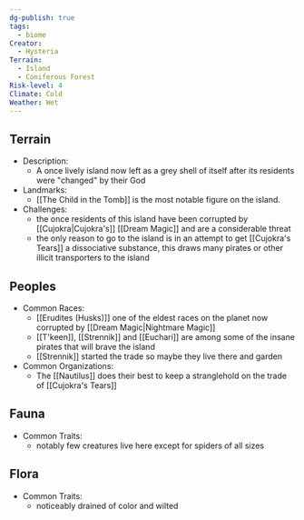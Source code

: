 ```yaml
---
dg-publish: true
tags:
  - biome
Creator:
  - Hysteria
Terrain:
  - Island
  - Coniferous Forest
Risk-level: 4
Climate: Cold
Weather: Wet
---
```

## Terrain
- Description:
	-  A once lively island now left as a grey shell of itself after its residents were "changed" by their God
- Landmarks:
	- [[The Child in the Tomb]] is the most notable figure on the island.
- Challenges:
	- the once residents of this island have been corrupted by [[Cujokra|Cujokra's]] [[Dream Magic]] and are a considerable threat
	- the only reason to go to the island is in an attempt to get [[Cujokra's Tears]] a dissociative substance, this draws many pirates or other illicit transporters to the island
##  Peoples
- Common Races:
	- [[Erudites (Husks)]] one of the eldest races on the planet now corrupted by [[Dream Magic|Nightmare Magic]]
	- [[T'keen]], [[Strennik]] and [[Euchari]] are among some of the insane pirates that will brave the island
	- [[Strennik]] started the trade so maybe they live there and garden
- Common Organizations:
	- The [[Nautilus]] does their best to keep a stranglehold on the trade of [[Cujokra's Tears]]
## Fauna
- Common Traits:
	- notably few creatures live here except for spiders of all sizes
## Flora
- Common Traits:
	- noticeably drained of color and wilted